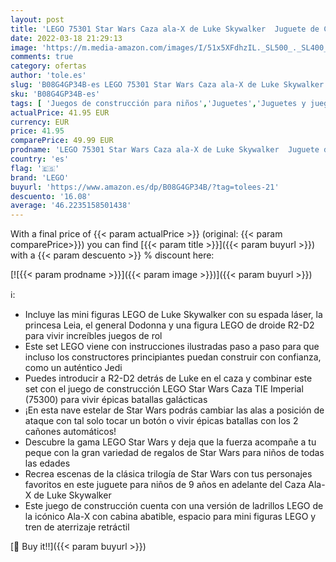 ```yaml
---
layout: post
title: 'LEGO 75301 Star Wars Caza ala-X de Luke Skywalker  Juguete de Construcción con Mini Figuras de Princesa Leia y R2-D2 Droide'
date: 2022-03-18 21:29:13
image: 'https://m.media-amazon.com/images/I/51x5XFdhzIL._SL500_._SL400_.jpg'
comments: true
category: ofertas
author: 'tole.es'
slug: 'B08G4GP34B-es LEGO 75301 Star Wars Caza ala-X de Luke Skywalker Juguete...'
sku: 'B08G4GP34B-es'
tags: [ 'Juegos de construcción para niños','Juguetes','Juguetes y juegos','Sets de construcción','lego', ]
actualPrice: 41.95 EUR
currency: EUR
price: 41.95
comparePrice: 49.99 EUR
prodname: 'LEGO 75301 Star Wars Caza ala-X de Luke Skywalker  Juguete de Construcción con Mini Figuras de Princesa Leia y R2-D2 Droide'
country: 'es'
flag: '🇪🇸'
brand: 'LEGO'
buyurl: 'https://www.amazon.es/dp/B08G4GP34B/?tag=tolees-21'
descuento: '16.08'
average: '46.2235158501438'
---
```


With a final price of {{< param actualPrice >}} (original: {{< param comparePrice>}}) you can find [{{< param title >}}]({{< param buyurl >}}) with a  {{< param descuento >}} % discount here:

[![{{< param prodname >}}]({{< param image >}})]({{< param buyurl >}})

ℹ️:

- Incluye las mini figuras LEGO de Luke Skywalker con su espada láser, la princesa Leia, el general Dodonna y una figura LEGO de droide R2-D2 para vivir increíbles juegos de rol
- Este set LEGO viene con instrucciones ilustradas paso a paso para que incluso los constructores principiantes puedan construir con confianza, como un auténtico Jedi
- Puedes introducir a R2-D2 detrás de Luke en el caza y combinar este set con el juego de construcción LEGO Star Wars Caza TIE Imperial (75300) para vivir épicas batallas galácticas
- ¡En esta nave estelar de Star Wars podrás cambiar las alas a posición de ataque con tal solo tocar un botón o vivir épicas batallas con los 2 cañones automáticos!
- Descubre la gama LEGO Star Wars y deja que la fuerza acompañe a tu peque con la gran variedad de regalos de Star Wars para niños de todas las edades
- Recrea escenas de la clásica trilogía de Star Wars con tus personajes favoritos en este juguete para niños de 9 años en adelante del Caza Ala-X de Luke Skywalker
- Este juego de construcción cuenta con una versión de ladrillos LEGO de la icónico Ala-X con cabina abatible, espacio para mini figuras LEGO y tren de aterrizaje retráctil

[🛒 Buy it!!]({{< param buyurl >}})
